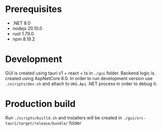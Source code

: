 # Prerequisites

- .NET 8.0
- nodejs 20.10.0
- rust 1.79.0
- npm 8.19.2

# Development

GUI is created using tauri v1 + react + ts in `./gui` folder. Backend logic is created using AspNetCore 8.0. In order to run development version use `./scripts/dev.sh` and attach to `UKG.Api` .NET process in order to debug it.

# Production build

Run `./scripts/builld.sh` and installers will be created in `./gui/src-tauri/target/release/bundle/` folder
